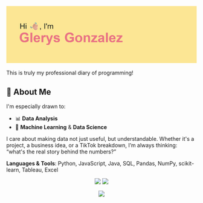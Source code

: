 ![Header](https://github.com/glrryys/glrryys/blob/main/header.png?raw=true)

This is truly my professional diary of programming! 

## 🧠 About Me

I'm especially drawn to:
- 📊 **Data Analysis** 
- 🤖 **Machine Learning** & **Data Science**

I care about making data not just useful, but understandable. Whether it's a project, a business idea, or a TikTok breakdown, I’m always thinking: “what's the real story behind the numbers?” 

**Languages & Tools**: Python, JavaScript, Java, SQL, Pandas, NumPy, scikit-learn, Tableau, Excel

<p align="center">
  <img src="https://github-readme-stats.vercel.app/api?username=glrryys&show_icons=true&theme=default" width="45%" />
  <img src="https://github-readme-stats.vercel.app/api/top-langs/?username=glrryys&layout=compact" width="45%" />
</p>

<p align="center">
  <img src="https://streak-stats.demolab.com?user=glrryys" width="45%" />
</p>


